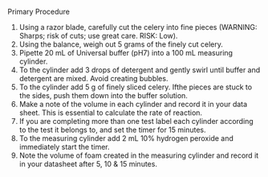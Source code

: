 Primary Procedure
1. Using a razor blade, carefully cut the celery into fine pieces (WARNING:
Sharps; risk of cuts; use great care. RISK: Low).
2. Using the balance, weigh out 5 grams of the finely cut celery.
3. Pipette 20 mL of Universal buffer (pH7) into a 100 mL measuring cylinder.
4. To the cylinder add 3 drops of detergent and gently swirl until buffer and
detergent are mixed. Avoid creating bubbles.
5. To the cylinder add 5 g of finely sliced celery. Ifthe pieces are stuck to the
sides, push them down into the buffer solution.
6. Make a note of the volume in each cylinder and record it in your data
sheet. This is essential to calculate the rate of reaction.
7. If you are completing more than one test label each cylinder according to the
test it belongs to, and set the timer for 15 minutes.
8. To the measuring cylinder add 2 mL 10% hydrogen peroxide and immediately
start the timer.
9. Note the volume of foam created in the measuring cylinder and record it
in your datasheet after 5, 10 & 15 minutes.